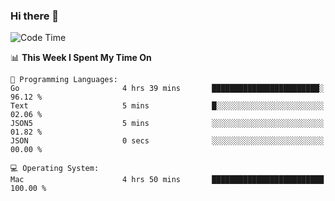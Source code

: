 ### Hi there 👋

<!--
**CrazyCollin/crazycollin** is a ✨ _special_ ✨ repository because its `README.md` (this file) appears on your GitHub profile.

Here are some ideas to get you started:

- 🔭 I’m currently working on ...
- 🌱 I’m currently learning ...
- 👯 I’m looking to collaborate on ...
- 🤔 I’m looking for help with ...
- 💬 Ask me about ...
- 📫 How to reach me: ...
- 😄 Pronouns: ...
- ⚡ Fun fact: ...
-->

<!--START_SECTION:waka-->
![Code Time](http://img.shields.io/badge/Code%20Time-5%2C515%20hrs%2039%20mins-blue)

📊 **This Week I Spent My Time On** 

```text
💬 Programming Languages: 
Go                       4 hrs 39 mins       ████████████████████████░   96.12 % 
Text                     5 mins              █░░░░░░░░░░░░░░░░░░░░░░░░   02.06 % 
JSON5                    5 mins              ░░░░░░░░░░░░░░░░░░░░░░░░░   01.82 % 
JSON                     0 secs              ░░░░░░░░░░░░░░░░░░░░░░░░░   00.00 % 

💻 Operating System: 
Mac                      4 hrs 50 mins       █████████████████████████   100.00 % 
```


<!--END_SECTION:waka-->
